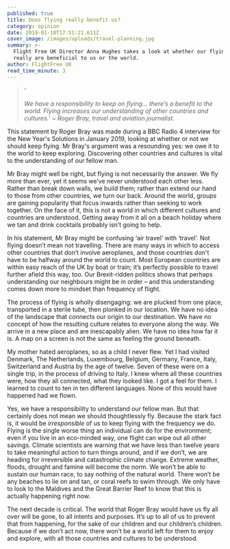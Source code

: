 ```yaml
---
published: true
title: Does flying really benefit us?
category: opinion
date: 2019-01-10T17:51:21.611Z
cover_image: /images/uploads/travel-planning.jpg
summary: >-
  Flight Free UK Director Anna Hughes takes a look at whether our flying habits
  really are beneficial to us or the world.
author: FlightFree UK
read_time_minute: 3
---
```

> '
>
> _We have a responsibility to keep on flying… there’s a benefit to the world. Flying increases our understanding of other countries and cultures.’  ~ Roger Bray, travel and aviation journalist._

This statement by Roger Bray was made during a BBC Radio 4 interview for the New Year's Solutions in January 2019, looking at whether or not we should keep flying. Mr Bray's argument was a resounding yes: we owe it to the world to keep exploring. Discovering other countries and cultures is vital to the understanding of our fellow man.

Mr Bray might well be right, but flying is not necessarily the answer. We fly more than ever, yet it seems we’ve never understood each other less. Rather than break down walls, we build them; rather than extend our hand to those from other countries, we turn our back. Around the world, groups are gaining popularity that focus inwards rather than seeking to work together. On the face of it, this is not a world in which different cultures and countries are understood. Getting away from it all on a beach holiday where we tan and drink cocktails probably isn’t going to help.

In his statement, Mr Bray might be confusing ‘air travel’ with ‘travel’. Not flying doesn’t mean not travelling. There are many ways in which to access other countries that don’t involve aeroplanes, and those countries don't have to be halfway around the world to count. Most European countries are within easy reach of the UK by boat or train; it’s perfectly possible to travel further afield this way, too. Our Brexit-ridden politics shows that perhaps understanding our neighbours might be in order – and this understanding comes down more to mindset than frequency of flight. 

The process of flying is wholly disengaging: we are plucked from one place, transported in a sterile tube, then plonked in our location. We have no idea of the landscape that connects our origin to our destination. We have no concept of how the resulting culture relates to everyone along the way. We arrive in a new place and are inescapably alien. We have no idea how far it is. A map on a screen is not the same as feeling the ground beneath. 

My mother hated aeroplanes, so as a child I never flew. Yet I had visited Denmark, The Netherlands, Luxembourg, Belgium, Germany, France, Italy, Switzerland and Austria by the age of twelve. Seven of these were on a single trip, in the process of driving to Italy. I knew where all these countries were, how they all connected, what they looked like. I got a feel for them. I learned to count to ten in ten different languages. None of this would have happened had we flown.

Yes, we have a responsibility to understand our fellow man. But that certainly does not mean we should thoughtlessly fly. Because the stark fact is, it would be _irresponsible_ of us to keep flying with the frequency we do. Flying is the single worse thing an individual can do for the environment; even if you live in an eco-minded way, one flight can wipe out all other savings. Climate scientists are warning that we have less than twelve years to take meaningful action to turn things around, and if we don’t, we are heading for irreversible and catastrophic climate change. Extreme weather, floods, drought and famine will become the norm. We won’t be able to sustain our human race, to say nothing of the natural world. There won’t be any beaches to lie on and tan, or coral reefs to swim through. We only have to look to the Maldives and the Great Barrier Reef to know that this is actually happening right now. 

The next decade is critical. The world that Roger Bray would have us fly all over will be gone, to all intents and purposes. It’s up to all of us to prevent that from happening, for the sake of our children and our children’s children. Because if we don’t act now, there won’t be a world left for them to enjoy and explore, with all those countries and cultures to be understood.
